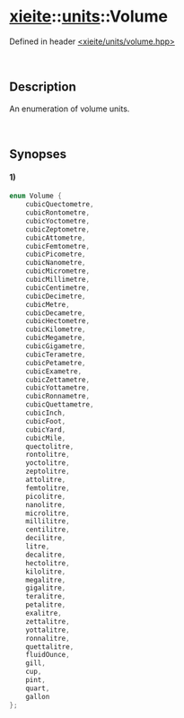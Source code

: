 # [xieite](../../xieite.md)\:\:[units](../../units.md)\:\:Volume
Defined in header [<xieite/units/volume.hpp>](../../../include/xieite/units/volume.hpp)

&nbsp;

## Description
An enumeration of volume units.

&nbsp;

## Synopses
#### 1)
```cpp
enum Volume {
	cubicQuectometre,
	cubicRontometre,
	cubicYoctometre,
	cubicZeptometre,
	cubicAttometre,
	cubicFemtometre,
	cubicPicometre,
	cubicNanometre,
	cubicMicrometre,
	cubicMillimetre,
	cubicCentimetre,
	cubicDecimetre,
	cubicMetre,
	cubicDecametre,
	cubicHectometre,
	cubicKilometre,
	cubicMegametre,
	cubicGigametre,
	cubicTerametre,
	cubicPetametre,
	cubicExametre,
	cubicZettametre,
	cubicYottametre,
	cubicRonnametre,
	cubicQuettametre,
	cubicInch,
	cubicFoot,
	cubicYard,
	cubicMile,
	quectolitre,
	rontolitre,
	yoctolitre,
	zeptolitre,
	attolitre,
	femtolitre,
	picolitre,
	nanolitre,
	microlitre,
	millilitre,
	centilitre,
	decilitre,
	litre,
	decalitre,
	hectolitre,
	kilolitre,
	megalitre,
	gigalitre,
	teralitre,
	petalitre,
	exalitre,
	zettalitre,
	yottalitre,
	ronnalitre,
	quettalitre,
	fluidOunce,
	gill,
	cup,
	pint,
	quart,
	gallon
};
```
